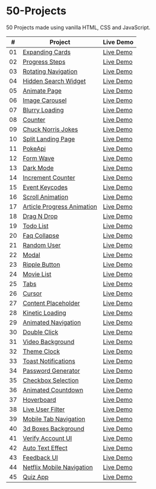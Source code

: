 # 50-Projects

50 Projects made using vanilla HTML, CSS and JavaScript.

|  #  | Project                                                                                                                     | Live Demo                                                                         |
| :-: | --------------------------------------------------------------------------------------------------------------------------- | --------------------------------------------------------------------------------- |
| 01 | [Expanding Cards](https://github.com/hamzaejaz787/50-Projects/tree/main/Expanding%20Cards) | [Live Demo](https://expanding-cards-p5001.netlify.app/)
| 02 | [Progress Steps](https://github.com/hamzaejaz787/50-Projects/tree/main/Progress%20Steps) | [Live Demo](https://festive-cori-4e6fb3.netlify.app/)
| 03 | [Rotating Navigation](https://github.com/hamzaejaz787/50-Projects/tree/main/Rotating%20Navigation) | [Live Demo](https://rotating-animatednav.netlify.app/)
| 04 | [Hidden Search Widget](https://github.com/hamzaejaz787/50-Projects/tree/main/Hidden%20Search%20Widget) | [Live Demo](https://hidden-searchwidget.netlify.app/)
| 05 | [Animate Page](https://github.com/hamzaejaz787/50-Projects/tree/main/Animate%20Page) | [Live Demo](https://sad-lalande-bb47a7.netlify.app/)
| 06 | [Image Carousel](https://github.com/hamzaejaz787/50-Projects/tree/main/Image%20Carousel) | [Live Demo](https://vigorous-euler-32c98e.netlify.app/)
| 07 | [Blurry Loading](https://github.com/hamzaejaz787/50-Projects/tree/main/Blurry%20Loading) | [Live Demo](https://blurry-load.netlify.app/)
| 08 | [Counter](https://github.com/hamzaejaz787/50-Projects/tree/main/Counter) | [Live Demo](https://countersimple.netlify.app/)
| 09 | [Chuck Norris Jokes](https://github.com/hamzaejaz787/50-Projects/tree/main/Chuck%20Norris%20Jokes) | [Live Demo](https://chuck-norrisapi.netlify.app/)
| 10 | [Split Landing Page](https://github.com/hamzaejaz787/50-Projects/tree/main/Split%20Landing%20Page) | [Live Demo](https://youthful-volhard-9ece9a.netlify.app/)
| 11 | [PokeApi](https://github.com/hamzaejaz787/50-Projects/tree/main/Pokeapi) | [Live Demo](https://zen-ramanujan-0c28e6.netlify.app/)
| 12 | [Form Wave](https://github.com/hamzaejaz787/50-Projects/tree/main/Form%20Wave) | [Live Demo](https://amazing-wing-02c25f.netlify.app/)
| 13 | [Dark Mode](https://github.com/hamzaejaz787/50-Projects/tree/main/Dark%20Mode) | [Live Demo](https://daark-mode.netlify.app/)
| 14 | [Increment Counter](https://github.com/hamzaejaz787/50-Projects/tree/main/Increment%20Counter) | [Live Demo](https://venerable-sopapillas-9ff380.netlify.app/)
| 15 | [Event Keycodes](https://github.com/hamzaejaz787/50-Projects/tree/main/Event%20Keycodes) | [Live Demo](https://phenomenal-medovik-825e83.netlify.app/)
| 16 | [Scroll Animation](https://github.com/hamzaejaz787/50-Projects/tree/main/Scroll%20Animation) | [Live Demo](https://euphonious-muffin-977499.netlify.app/)
| 17 | [Article Progress Animation](https://github.com/hamzaejaz787/50-Projects/tree/main/Article%20Progress) | [Live Demo](https://benevolent-paletas-ca3557.netlify.app/)
| 18 | [Drag N Drop](https://github.com/hamzaejaz787/50-Projects/tree/main/Drag%20N%20Drop) | [Live Demo](https://jovial-lily-b081bf.netlify.app/)
| 19 | [Todo List](https://github.com/hamzaejaz787/50-Projects/tree/main/Todo%20List) | [Live Demo](https://sage-quokka-0361a4.netlify.app/)
| 20 | [Faq Collapse](https://github.com/hamzaejaz787/50-Projects/tree/main/Faq%20Collapse) | [Live Demo](https://tourmaline-unicorn-1e395b.netlify.app/)
| 21 | [Random User](https://github.com/hamzaejaz787/50-Projects/tree/main/Random%20User) | [Live Demo](https://50projects-randomuser.netlify.app/)
| 22 | [Modal](https://github.com/hamzaejaz787/50-Projects/tree/main/Modal) | [Live Demo](https://50projects-modal.netlify.app/)
| 23 | [Ripple Button](https://github.com/hamzaejaz787/50-Projects/tree/main/Ripple%20Button) | [Live Demo](https://50projects-buttonripple.netlify.app/)
| 24 | [Movie List](https://github.com/hamzaejaz787/50-Projects/tree/main/Movie%20List) | [Live Demo](https://50projects-movielist.netlify.app/)
| 25 | [Tabs](https://github.com/hamzaejaz787/50-Projects/tree/main/Tabs) | [Live Demo](https://50projects-tabs.netlify.app/)
| 26 | [Cursor](https://github.com/hamzaejaz787/50-Projects/tree/main/Cursor) | [Live Demo](https://50projects-cursor.netlify.app/)
| 27 | [Content Placeholder](https://github.com/hamzaejaz787/50-Projects/tree/main/Content%20Placeholder) | [Live Demo](https://50projects-contentplaceholder.netlify.app/)
| 28 | [Kinetic Loading](https://github.com/hamzaejaz787/50-Projects/tree/main/Kinetic%20Loading) | [Live Demo](https://50projects-kineticloading.netlify.app/)
| 29 | [Animated Navigation](https://github.com/hamzaejaz787/50-Projects/tree/main/Animated%20Navigation) | [Live Demo](https://50projects-animatednav.netlify.app/)
| 30 | [Double Click](https://github.com/hamzaejaz787/50-Projects/tree/main/Double%20Click) | [Live Demo](https://50projects-doubleclick.netlify.app/)
| 31 | [Video Background](https://github.com/hamzaejaz787/50-Projects/tree/main/Video%20Background) | [Live Demo](https://50projects-videobackground.netlify.app/)
| 32 | [Theme Clock](https://github.com/hamzaejaz787/50-Projects/tree/main/Theme%20Clock) | [Live Demo](https://50projects-themeclock.netlify.app/)
| 33 | [Toast Notifications](https://github.com/hamzaejaz787/50-Projects/tree/main/Toast%20Notifications) | [Live Demo](https://50projects-toastnotifications.netlify.app/)
| 34 | [Password Generator](https://github.com/hamzaejaz787/50-Projects/tree/main/Password%20Generator) | [Live Demo](https://50projects-passwordgenerator.netlify.app/)
| 35 | [Checkbox Selection](https://github.com/hamzaejaz787/50-Projects/tree/main/Checkbox%20Selection) | [Live Demo](https://50projects-selectioncheckbox.netlify.app/)
| 36 | [Animated Countdown](https://github.com/hamzaejaz787/50-Projects/tree/main/Animated%20Countdown) | [Live Demo](https://50projects-animatedcountdown.netlify.app/)
| 37 | [Hoverboard](https://github.com/hamzaejaz787/50-Projects/tree/main/Hoverboard) | [Live Demo](https://50projects-hoverboard.netlify.app/)
| 38 | [Live User Filter](https://github.com/hamzaejaz787/50-Projects/tree/main/Live%20User%20Filter) | [Live Demo](https://50projects-liveuserfilter.netlify.app/)
| 39 | [Mobile Tab Navigation](https://github.com/hamzaejaz787/50-Projects/tree/main/Mobile%20Tab%20Navigation) | [Live Demo](https://50projects-mobiletabnavigation.netlify.app/)
| 40 | [3d Boxes Background](https://github.com/hamzaejaz787/50-Projects/tree/main/3d%20Boxes%20Background) | [Live Demo](https://50projects-3dboxesbackground.netlify.app/)
| 41 | [Verify Account UI](https://github.com/hamzaejaz787/50-Projects/tree/main/Verify%20Account%20UI) | [Live Demo](https://50projects-verifyaccountui.netlify.app/)
| 42 | [Auto Text Effect](https://github.com/hamzaejaz787/50-Projects/tree/main/Auto%20Text%20Effect) | [Live Demo](https://50projects-autotexteffect.netlify.app/)
| 43 | [Feedback UI](https://github.com/hamzaejaz787/50-Projects/tree/main/Feedback%20UI) | [Live Demo](https://50projects-feedbackui.netlify.app/)
| 44 | [Netflix Mobile Navigation](https://github.com/hamzaejaz787/50-Projects/tree/main/Netflix%20Mobile%20Navigation) | [Live Demo](https://50projects-netflixmobilenav.netlify.app/)
| 45 | [Quiz App](https://github.com/hamzaejaz787/50-Projects/tree/main/Quiz%20App) | [Live Demo](https://50projects-quizapp.netlify.app/)

